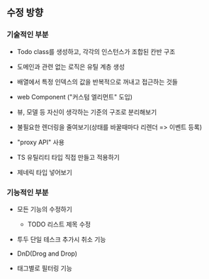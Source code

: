 ## 수정 방향

### 기술적인 부분

- Todo class를 생성하고, 각각의 인스턴스가 조합된 칸반 구조

- 도메인과 관련 없는 로직은 유틸 계층 생성

- 배열에서 특정 인덱스의 값을 반복적으로 꺼내고 접근하는 것들

- web Component ("커스텀 엘리먼트" 도입)

- 뷰, 모델 등 자신이 생각하는 기준의 구조로 분리해보기

- 불필요한 렌더링을 줄여보기(상태를 바꿀때마다 리렌더 => 이벤트 등록)

- "proxy API" 사용

- TS 유틸리티 타입 직접 만들고 적용하기
- 제네릭 타입 넣어보기

### 기능적인 부분

- 모든 기능의 수정하기
  - TODO 리스트 제목 수정

- 투두 단일 테스크 추가시 취소 기능

- DnD(Drog and Drop)

- 태그별로 필터링 기능

